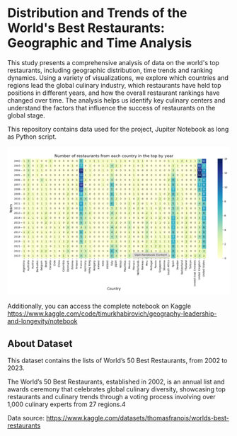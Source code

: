 # Distribution and Trends of the World's Best Restaurants: Geographic and Time Analysis

This study presents a comprehensive analysis of data on the world's top restaurants, including geographic distribution, time trends and ranking dynamics. Using a variety of visualizations, we explore which countries and regions lead the global culinary industry, which restaurants have held top positions in different years, and how the overall restaurant rankings have changed over time. The analysis helps us identify key culinary centers and understand the factors that influence the success of restaurants on the global stage.

This repository contains data used for the project, Jupiter Notebook as long as Python script. 

<img src="rest.png" width="600">

Additionally, you can access the complete notebook on Kaggle https://www.kaggle.com/code/timurkhabirovich/geography-leadership-and-longevity/notebook

## About Dataset
This dataset contains the lists of World’s 50 Best Restaurants, from 2002 to 2023.

The World’s 50 Best Restaurants, established in 2002, is an annual list and awards ceremony that celebrates global culinary diversity, showcasing top restaurants and culinary trends through a voting process involving over 1,000 culinary experts from 27 regions.4

Data source: https://www.kaggle.com/datasets/thomasfranois/worlds-best-restaurants
